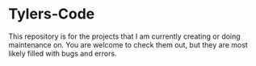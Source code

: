 # Tylers-Code
This repository is for the projects that I am currently creating or doing maintenance on. You are welcome to check them out, but they are most likely filled with bugs and errors. 
